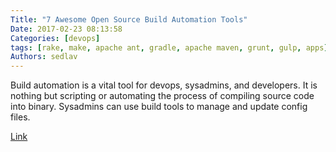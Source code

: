 ```yaml
---
Title: "7 Awesome Open Source Build Automation Tools"
Date: 2017-02-23 08:13:58
Categories: [devops]
tags: [rake, make, apache ant, gradle, apache maven, grunt, gulp, apps]
Authors: sedlav
---
```


Build automation is a vital tool for devops, sysadmins, and developers. It is nothing but scripting or automating the process of compiling source code into binary. Sysadmins can use build tools to manage and update config files.

[Link](https://www.cyberciti.biz/open-source/awesome-curated-list-of-opensource-automating-software-build-tools-for-devops-sysadmin)
